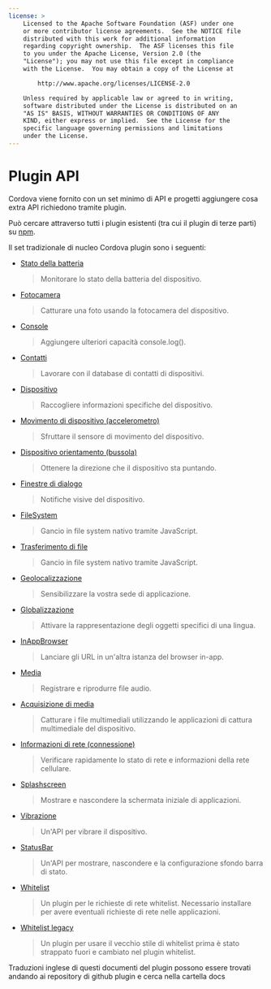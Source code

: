 ```yaml
---
license: >
    Licensed to the Apache Software Foundation (ASF) under one
    or more contributor license agreements.  See the NOTICE file
    distributed with this work for additional information
    regarding copyright ownership.  The ASF licenses this file
    to you under the Apache License, Version 2.0 (the
    "License"); you may not use this file except in compliance
    with the License.  You may obtain a copy of the License at

        http://www.apache.org/licenses/LICENSE-2.0

    Unless required by applicable law or agreed to in writing,
    software distributed under the License is distributed on an
    "AS IS" BASIS, WITHOUT WARRANTIES OR CONDITIONS OF ANY
    KIND, either express or implied.  See the License for the
    specific language governing permissions and limitations
    under the License.
---
```


# Plugin API

Cordova viene fornito con un set minimo di API e progetti aggiungere cosa extra API richiedono tramite plugin.

Può cercare attraverso tutti i plugin esistenti (tra cui il plugin di terze parti) su [npm][1].

 [1]: https://www.npmjs.com/search?q=ecosystem%3Acordova

Il set tradizionale di nucleo Cordova plugin sono i seguenti:

*   [Stato della batteria][2]
    
    > Monitorare lo stato della batteria del dispositivo.

*   [Fotocamera][3]
    
    > Catturare una foto usando la fotocamera del dispositivo.

*   [Console][4]
    
    > Aggiungere ulteriori capacità console.log().

*   [Contatti][5]
    
    > Lavorare con il database di contatti di dispositivi.

*   [Dispositivo][6]
    
    > Raccogliere informazioni specifiche del dispositivo.

*   [Movimento di dispositivo (accelerometro)][7]
    
    > Sfruttare il sensore di movimento del dispositivo.

*   [Dispositivo orientamento (bussola)][8]
    
    > Ottenere la direzione che il dispositivo sta puntando.

*   [Finestre di dialogo][9]
    
    > Notifiche visive del dispositivo.

*   [FileSystem][10]
    
    > Gancio in file system nativo tramite JavaScript.

*   [Trasferimento di file][11]
    
    > Gancio in file system nativo tramite JavaScript.

*   [Geolocalizzazione][12]
    
    > Sensibilizzare la vostra sede di applicazione.

*   [Globalizzazione][13]
    
    > Attivare la rappresentazione degli oggetti specifici di una lingua.

*   [InAppBrowser][14]
    
    > Lanciare gli URL in un'altra istanza del browser in-app.

*   [Media][15]
    
    > Registrare e riprodurre file audio.

*   [Acquisizione di media][16]
    
    > Catturare i file multimediali utilizzando le applicazioni di cattura multimediale del dispositivo.

*   [Informazioni di rete (connessione)][17]
    
    > Verificare rapidamente lo stato di rete e informazioni della rete cellulare.

*   [Splashscreen][18]
    
    > Mostrare e nascondere la schermata iniziale di applicazioni.

*   [Vibrazione][19]
    
    > Un'API per vibrare il dispositivo.

*   [StatusBar][20]
    
    > Un'API per mostrare, nascondere e la configurazione sfondo barra di stato.

*   [Whitelist][21]
    
    > Un plugin per le richieste di rete whitelist. Necessario installare per avere eventuali richieste di rete nelle applicazioni.

*   [Whitelist legacy][22]
    
    > Un plugin per usare il vecchio stile di whitelist prima è stato strappato fuori e cambiato nel plugin whitelist.

 [2]: https://www.npmjs.com/package/cordova-plugin-battery-status
 [3]: https://www.npmjs.com/package/cordova-plugin-camera
 [4]: https://www.npmjs.com/package/cordova-plugin-console
 [5]: https://www.npmjs.com/package/cordova-plugin-contacts
 [6]: https://www.npmjs.com/package/cordova-plugin-device
 [7]: https://www.npmjs.com/package/cordova-plugin-device-motion
 [8]: https://www.npmjs.com/package/cordova-plugin-device-orientation
 [9]: https://www.npmjs.com/package/cordova-plugin-dialogs
 [10]: https://www.npmjs.com/package/cordova-plugin-file
 [11]: https://www.npmjs.com/package/cordova-plugin-file-transfer
 [12]: https://www.npmjs.com/package/cordova-plugin-geolocation
 [13]: https://www.npmjs.com/package/cordova-plugin-globalization
 [14]: https://www.npmjs.com/package/cordova-plugin-inappbrowser
 [15]: https://www.npmjs.com/package/cordova-plugin-media
 [16]: https://www.npmjs.com/package/cordova-plugin-media-capture
 [17]: https://www.npmjs.com/package/cordova-plugin-network-information
 [18]: https://www.npmjs.com/package/cordova-plugin-splashscreen
 [19]: https://www.npmjs.com/package/cordova-plugin-vibration
 [20]: https://www.npmjs.com/package/cordova-plugin-statusbar
 [21]: https://www.npmjs.com/package/cordova-plugin-whitelist
 [22]: https://www.npmjs.com/package/cordova-plugin-legacy-whitelist

Traduzioni inglese di questi documenti del plugin possono essere trovati andando ai repository di github plugin e cerca nella cartella docs